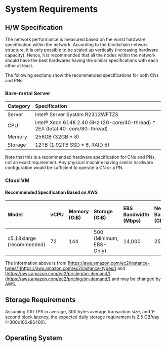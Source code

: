 # System Requirements

## H/W Specification

The network performance is measured based on the worst hardware specification within the network. According to the blockchain network structure, it is only possible to be scaled up vertically \(increasing hardware capacity\). Hence, it is recommended that all the nodes within the network should have the best hardwares having the similar specifications with each other at least.

The following sections show the recommended specifications for both CNs and PNs.

### Bare-metal Server

| Category | Specification |
| :--- | :--- |
| Server | Intel® Server System R2312WFTZS |
| CPU | Intel® Xeon 6148 2.40 GHz \(20-core/40-thread\) \* 2EA \(total 40-core/80-thread\) |
| Memory | 256GB \(32GB \* 8\) |
| Storage | 12TB \(1.92TB SSD \* 6, RAID 5\) |

Note that this is a recommended hardware specification for CNs and PNs, not an exact requirement. Any physical machine having similar hardware configuration would be sufficient to operate a CN or a PN.

### Cloud VM

#### Recommended Specification Based on AWS

| Model | vCPU | Memory \(GiB\) | Storage \(GiB\) | EBS Bandwidth \(Mbps\) | Network Bandwidth \(Gbps\) | Price \(Seoul region, USD/h\) |
| :--- | :--- | :--- | :--- | :--- | :--- | :--- |
| c5.18xlarge \(recommended\) | 72 | 144 | 500 (Minimum, EBS-Only) | 14,000 | 25 | 3.456 |

The information above is from [https://aws.amazon.com/ec2/instance-types/](https://aws.amazon.com/ec2/instance-types/) and [https://aws.amazon.com/ec2/pricing/on-demand/](https://aws.amazon.com/ec2/pricing/on-demand/) and may be changed by AWS.

## Storage Requirements

Assuming 100 TPS in average,  300 bytes average transaction size, and 1-second block latency, the expected daily storage requirement is 2.5 GB/day \(=300x100x86400\).

## Operating System

